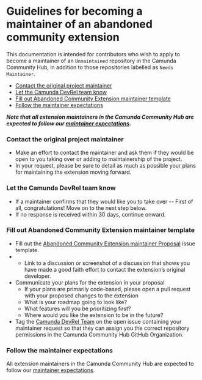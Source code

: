 # Guidelines for becoming a maintainer of an abandoned community extension
This documentation is intended for contributors who wish to apply to become a maintainer of an `Unmaintained` repository in the Camunda Community Hub, in addition to those repositories labelled as `Needs Maintainer`.


- [Contact the original project maintainer](#contact-the-original-project-maintainer)
- [Let the Camunda DevRel team know](#let-the-camunda-devrel-team-know)
- [Fill out Abandoned Community Extension maintainer template](#fill-out-abandoned-community-extension-maintainer-template)
- [Follow the maintainer expectations](#follow-the-maintainer-expectations)

***Note that all extension maintainers in the Camunda Community Hub are expected to follow our [maintainer expectations](/maintainers-reviewers/maintainer-reviewer-expectations.md).***

### Contact the original project maintainer
* Make an effort to contact the maintainer and ask them if they would be open to you taking over or adding to maintainership of the project.
* In your request, please be sure to detail as much as possible your plans for maintaining the extension moving forward.

### Let the Camunda DevRel team know
* If a maintainer confirms that they would like you to take over -- First of all, congratulations! Move on to the next step below.
* If no response is received within 30 days, continue onward.

### Fill out Abandoned Community Extension maintainer template
* Fill out the [Abandoned Community Extension maintainer Proposal](https://github.com/camunda-community-hub/community/issues/new?assignees=&labels=abandoned-extension-maintainer-proposal&template=abandoned-extension-maintainer-proposal.md&title=Abandoned+Extension+maintainer+Proposal) issue template.
*   * Link to a discussion or screenshot of a discussion that shows you have made a good faith effort to contact the extension’s original developer.
* Communicate your plans for the extension in your proposal
  * If your plans are primarily code-based, please open a pull request with your proposed changes to the extension
  * What is your roadmap going to look like?
  * What features will you be prioritizing first?
  * Where would you like the extension to be in the future?
* Tag the [Camunda DevRel Team](https://github.com/orgs/camunda-community-hub/teams/devrel) on the open issue containing your maintainer request so that they can assign you the correct repository permissions in the Camunda Community Hub GitHub Organization.
 
### Follow the maintainer expectations

All extension maintainers in the Camunda Community Hub are expected to follow our [maintainer expectations](/maintainers-reviewers/maintainer-reviewer-expectations.md).
